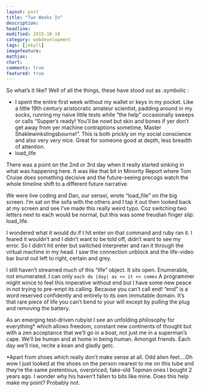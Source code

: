 ```yaml
---
layout: post
title: "Two Weeks In"
description: 
headline: 
modified: 2015-10-10
category: webdevelopment
tags: [jekyll]
imagefeature: 
mathjax: 
chart: 
comments: true
featured: true
---
```


So what’s it like? Well of all the things, these have stood out as :symbolic :

- I spent the entire first week without my wallet or keys in my pocket.
  Like a little 19th century aristocratic amateur scientist, padding around in my socks, running my naive little tests while “the help” occasionally sweeps or calls “Supper’s ready! You’ll be nowt but skin and bones if yer don’t get away from yer machine contraptions sometime, Master Shaklewinkslingsbourne!”. This is both prickly on my social conscience and also very *very* nice. Great for someone good at depth, less breadth of attention. 
- load_life

There was a point on the 2nd or 3rd day when it really started sinking in what was happening here. It was like that bit in Minority Report where Tom Cruise does something decisive and the future-seeing precogs watch the whole timeline shift to a different future narrative. 

We were live coding and Dan, our sensei, wrote “load_file” on the big screen. I’m sat on the sofa with the others and I tap it out then looked back at my screen and see I’ve made this really weird typo. Coz switching two letters next to each would be normal, but this was some freudian finger slip: load_life.

I wondered what it would do if I hit enter on that command and ruby ran it. I feared it wouldn’t and I didn’t want to be told off,  didn’t want to see my error. So I didn’t hit enter but switched interpreter and ran it through the virtual machine in my head. I saw the connection unblock and the life-video bar burst out left to right, certain and grey. 

I still haven’t streamed much of this “life” object.  It sits open. Enumerable, not enumerated. 
I can only `each do |day| as << it << comes`
A programmer might wince to feel this imperative without end but I have some new peace in not trying to pre-empt its calling. Because you can’t call end! 
“end” is a word reserved confidently and entirely to its own immutable domain. It’s that rare piece of life you can’t bend to your will except by pulling the plug and removing the battery. 

As an emerging test-driven rubyist I see an unfolding philosophy for everything* which allows freedom, constant new continents of thought but with a zen acceptance that we’ll go in a boat, not just me in a superman’s cape. We’ll be human and at home in being human. Amongst friends. Each day we’ll rise, recite a koan and gladly getc.


\*Apart from shoes which really don’t make sense at all. Odd alien feet….Oh wow I just looked at the shoes on the person nearest to me on this tube and they’re the same pretentious, overpriced, fake-old Topman ones I bought 2 years ago. I wonder why his haven’t fallen to bits like mine. Does this help make my point? Probably not.